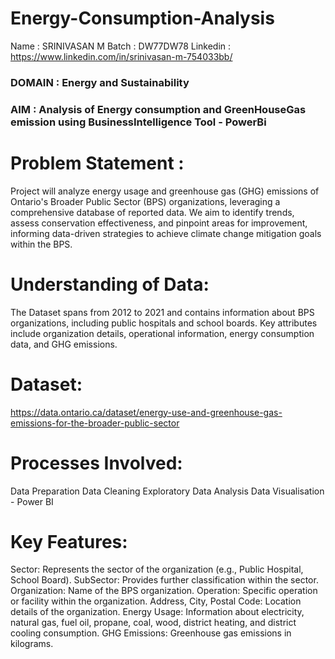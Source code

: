 # Energy-Consumption-Analysis
Name : SRINIVASAN M
Batch : DW77DW78
Linkedin : https://www.linkedin.com/in/srinivasan-m-754033bb/
### **DOMAIN** : **Energy and Sustainability**
### **AIM** : **Analysis of Energy consumption and GreenHouseGas emission using BusinessIntelligence Tool - PowerBi**

# **Problem Statement :**
Project will analyze energy usage and greenhouse gas (GHG) emissions of Ontario's Broader Public Sector (BPS) organizations, leveraging a comprehensive database of reported data. We aim to identify trends, assess conservation effectiveness, and pinpoint areas for improvement, informing data-driven strategies to achieve climate change mitigation goals within the BPS.

# **Understanding of Data:**
The Dataset spans from 2012 to 2021 and contains information about BPS organizations, including public hospitals and school boards. Key attributes include organization details, operational information, energy consumption data, and GHG emissions.

# Dataset:
https://data.ontario.ca/dataset/energy-use-and-greenhouse-gas-emissions-for-the-broader-public-sector

# Processes Involved:
Data Preparation
Data Cleaning
Exploratory Data Analysis
Data Visualisation - Power BI

# Key Features:
Sector: Represents the sector of the organization (e.g., Public Hospital, School Board).
SubSector: Provides further classification within the sector.
Organization: Name of the BPS organization.
Operation: Specific operation or facility within the organization.
Address, City, Postal Code: Location details of the organization.
Energy Usage: Information about electricity, natural gas, fuel oil, propane, coal, wood, district heating, and district cooling consumption.
GHG Emissions: Greenhouse gas emissions in kilograms.
